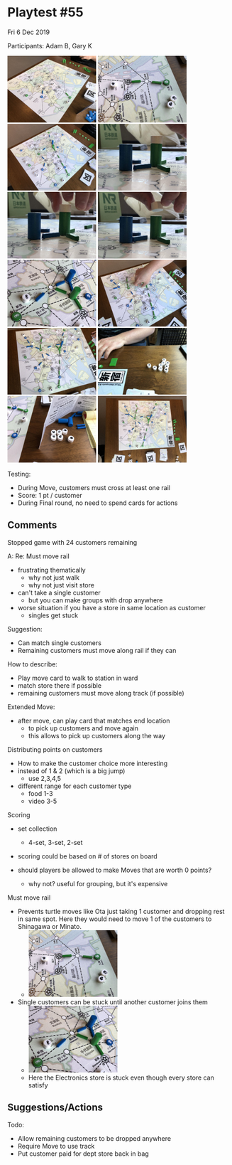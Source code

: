 # Playtest #55

Fri 6 Dec 2019

Participants: Adam B, Gary K

<img src="images/pt55/pt55-3261.jpg" height="150px"/> <img src="images/pt55/pt55-3262.jpg" height="150px"/> <img src="images/pt55/pt55-3263.jpg" height="150px"/> <img src="images/pt55/pt55-3264.jpg" height="150px"/> <img src="images/pt55/pt55-3265.jpg" height="150px"/> <img src="images/pt55/pt55-3266.jpg" height="150px"/> <img src="images/pt55/pt55-3267.jpg" height="150px"/> <img src="images/pt55/pt55-3268.jpg" height="150px"/> <img src="images/pt55/pt55-3269.jpg" height="150px"/> <img src="images/pt55/pt55-3270.jpg" height="150px"/> <img src="images/pt55/pt55-3271.jpg" height="150px"/> <img src="images/pt55/pt55-3272.jpg" height="150px"/> 

Testing:

* During Move, customers must cross at least one rail
* Score: 1 pt / customer
* During Final round, no need to spend cards for actions

## Comments

Stopped game with 24 customers remaining

A: Re: Must move rail

* frustrating thematically
	* why not just walk
	* why not just visit store
* can't take a single customer
	* but you can make groups with drop anywhere
* worse situation if you  have a store in same location as customer
	* singles get stuck

Suggestion:

* Can match single customers
* Remaining customers must move along rail if they can

How to describe:

* Play move card to walk to station in ward
* match store there if possible
* remaining customers must move along track (if possible)

Extended Move:

* after move, can play card that matches end location
	* to pick up customers and move again
	* this allows to pick up customers along the way

Distributing points on customers

* How to make the customer choice more interesting
* instead of 1 & 2 (which is a big jump)
	* use 2,3,4,5
* different range for each customer type
	* food 1-3
	* video 3-5

Scoring

* set collection
	* 4-set, 3-set, 2-set
* scoring could be based on # of stores on board

* should players be allowed to make Moves that are worth 0 points?
	* why not? useful for grouping, but it's expensive

Must move rail

* Prevents turtle moves like Ota just taking 1 customer and dropping rest in same spot.
Here they would need to move 1 of the customers to Shinagawa or Minato.
	* <img src="images/pt55/pt55-3262.jpg" height="150px"/>
* Single customers can be stuck until another customer joins them
	* <img src="images/pt55/pt55-3267.jpg" height="150px"/>
	* Here the Electronics store is stuck even though every store can satisfy

## Suggestions/Actions

Todo:

* Allow remaining customers to be dropped anywhere
* Require Move to use track
* Put customer paid for dept store back in bag
